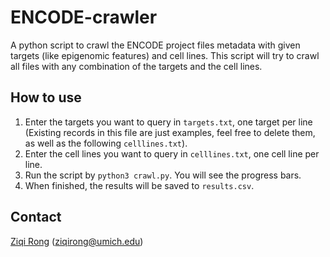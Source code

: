 # ENCODE-crawler

A python script to crawl the ENCODE project files metadata with given targets (like epigenomic features) and cell lines. This script will try to crawl all files with any combination of the targets and the cell lines.

## How to use

1. Enter the targets you want to query in `targets.txt`, one target per line (Existing records in this file are just examples, feel free to delete them, as well as the following `celllines.txt`).
2. Enter the cell lines you want to query in `celllines.txt`, one cell line per line.
3. Run the script by `python3 crawl.py`. You will see the progress bars.
4. When finished, the results will be saved to `results.csv`.

## Contact
[Ziqi Rong](https://www.zqrong.com) ([ziqirong@umich.edu](mailto:ziqirong.umich.edu))
